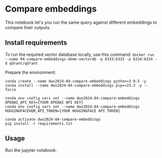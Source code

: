 # Compare embeddings

This notebook let's you run the same query against different embeddings to compare their outputs.

## Install requirements

To run the required vector database locally, use this command:
`docker run --name 04-compare-embeddings-demo-vectordb -p 6333:6333 -p 6334:6334 -d qdrant/qdrant`

Prepare the environment:
```
conda create --name dwx2024-04-compare-embeddings python=3.9.5 -y
conda install --name dwx2024-04-compare-embeddings pip==23.3 -y --force

conda env config vars set --name dwx2024-04-compare-embeddings OPENAI_API_KEY={YOUR OPENAI API KEY}
conda env config vars set --name dwx2024-04-compare-embeddings HUGGINGFACEHUB_API_TOKEN={YOUR HUGGINGFACE API TOKEN}

conda activate dwx2024-04-compare-embeddings
pip install -r requirements.txt
```

## Usage

Run the jupyter notebook.

